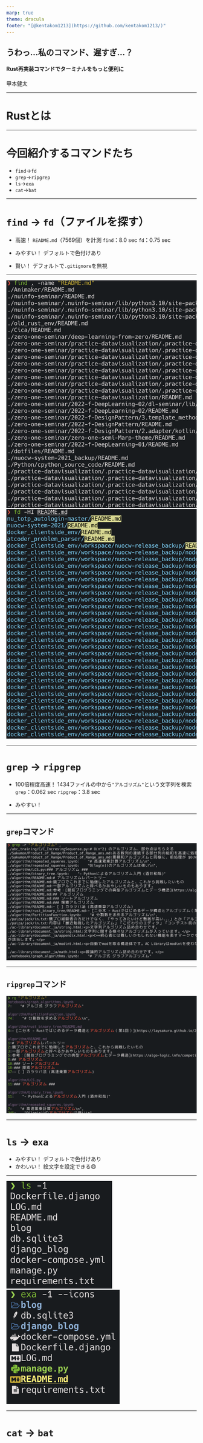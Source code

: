 ```yaml
---
marp: true
theme: dracula
footer: "[@kentakom1213](https://github.com/kentakom1213/)"
---
```


<!-- 
    class: title
-->
## うわっ…私のコマンド、遅すぎ…？
#### Rust再実装コマンドでターミナルをもっと便利に

甲本健太

---
# Rustとは



---
# 今回紹介するコマンドたち

- `find`→`fd`
- `grep`→`ripgrep`
- `ls`→`exa`
- `cat`→`bat`


---
# `find` → `fd`（ファイルを探す）

- 高速！
  `README.md`（7569個）を計測
    `find`：8.0 sec
    `fd`：0.75 sec

- みやすい！
  デフォルトで色付けあり

- 賢い！
  デフォルトで`.gitignore`を無視


---
![bg 80%](./images/find.png)
![bg 80%](./images/fd.png)


---
# `grep` → `ripgrep`

- 100倍程度高速！
  1434ファイルの中から`"アルゴリズム"`という文字列を検索
  `grep`：0.062 sec
  `ripgrep`：3.8 sec

- みやすい！

---
## `grep`コマンド
![h:500](./images/grep.png)

<!-- _footer: "" -->

---
## `ripgrep`コマンド
![h:500](images/ripgrep.png)

<!-- _footer: "" -->

---
# `ls` → `exa`

- みやすい！
  デフォルトで色付けあり
- かわいい！
  絵文字を設定できる:smile:

---
![bg 90%](./images/ls.png)
![bg 90%](./images/exa.png)


---
# `cat` → `bat`

